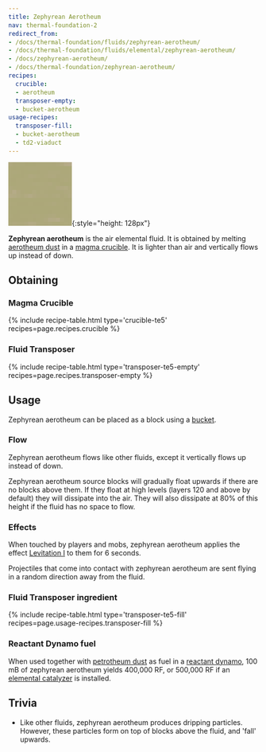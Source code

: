 ```yaml
---
title: Zephyrean Aerotheum
nav: thermal-foundation-2
redirect_from:
- /docs/thermal-foundation/fluids/zephyrean-aerotheum/
- /docs/thermal-foundation/fluids/elemental/zephyrean-aerotheum/
- /docs/zephyrean-aerotheum/
- /docs/thermal-foundation/zephyrean-aerotheum/
recipes:
  crucible:
  - aerotheum
  transposer-empty:
  - bucket-aerotheum
usage-recipes:
  transposer-fill:
  - bucket-aerotheum
  - td2-viaduct
---
```


![Zephyrean aerotheum](/assets/images/thermal-foundation/zephyrean-aerotheum.gif){:style="height: 128px"}


**Zephyrean aerotheum** is the air elemental fluid. It is obtained by melting
[aerotheum dust](/docs/thermal-foundation-2/aerotheum-dust/) in a [magma
crucible](/docs/thermal-expansion/magma-crucible/). It is lighter than air and vertically flows up
instead of down.


Obtaining
---------

### Magma Crucible
{% include recipe-table.html type='crucible-te5' recipes=page.recipes.crucible %}

### Fluid Transposer
{% include recipe-table.html type='transposer-te5-empty' recipes=page.recipes.transposer-empty %}


Usage
-----

Zephyrean aerotheum can be placed as a block using a
[bucket](https://minecraft.gamepedia.com/Bucket).

### Flow
Zephyrean aerotheum flows like other fluids, except it vertically flows up
instead of down.

Zephyrean aerotheum source blocks will gradually float upwards if there are no
blocks above them. If they float at high levels (layers 120 and above by
default) they will dissipate into the air. They will also dissipate at 80% of
this height if the fluid has no space to flow.

### Effects
When touched by players and mobs, zephyrean aerotheum applies the effect
[Levitation I](https://minecraft.gamepedia.com/Status_effect#Levitation) to them
for 6 seconds.

Projectiles that come into contact with zephyrean aerotheum are sent flying in a
random direction away from the fluid.

### Fluid Transposer ingredient
{% include recipe-table.html type='transposer-te5-fill' recipes=page.usage-recipes.transposer-fill %}

### Reactant Dynamo fuel
When used together with [petrotheum dust](/docs/thermal-foundation-2/petrotheum-dust/) as fuel in a
[reactant dynamo](/docs/thermal-expansion/reactant-dynamo/), 100 mB of zephyrean aerotheum yields
400,000 RF, or 500,000 RF if an [elemental
catalyzer](/docs/thermal-expansion/augment-elemental-catalyzer/) is installed.


Trivia
------

* Like other fluids, zephyrean aerotheum produces dripping particles. However,
  these particles form on top of blocks above the fluid, and 'fall' upwards.
